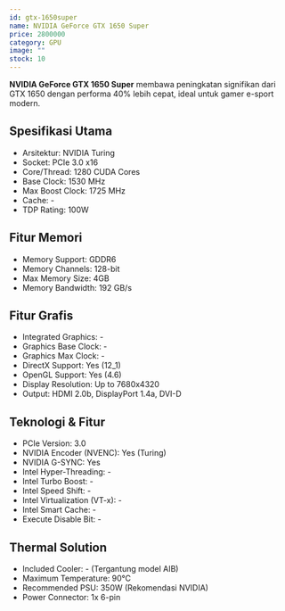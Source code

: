 ```yaml
---
id: gtx-1650super
name: NVIDIA GeForce GTX 1650 Super
price: 2800000
category: GPU
image: ""
stock: 10
---
```


**NVIDIA GeForce GTX 1650 Super** membawa peningkatan signifikan dari GTX 1650 dengan performa 40% lebih cepat, ideal untuk gamer e-sport modern.

## Spesifikasi Utama

- Arsitektur: NVIDIA Turing
- Socket: PCIe 3.0 x16
- Core/Thread: 1280 CUDA Cores
- Base Clock: 1530 MHz
- Max Boost Clock: 1725 MHz
- Cache: -
- TDP Rating: 100W

## Fitur Memori

- Memory Support: GDDR6
- Memory Channels: 128-bit
- Max Memory Size: 4GB
- Memory Bandwidth: 192 GB/s

## Fitur Grafis

- Integrated Graphics: -
- Graphics Base Clock: -
- Graphics Max Clock: -
- DirectX Support: Yes (12_1)
- OpenGL Support: Yes (4.6)
- Display Resolution: Up to 7680x4320
- Output: HDMI 2.0b, DisplayPort 1.4a, DVI-D

## Teknologi & Fitur

- PCIe Version: 3.0
- NVIDIA Encoder (NVENC): Yes (Turing)
- NVIDIA G-SYNC: Yes
- Intel Hyper-Threading: -
- Intel Turbo Boost: -
- Intel Speed Shift: -
- Intel Virtualization (VT-x): -
- Intel Smart Cache: -
- Execute Disable Bit: -

## Thermal Solution

- Included Cooler: - (Tergantung model AIB)
- Maximum Temperature: 90°C
- Recommended PSU: 350W (Rekomendasi NVIDIA)
- Power Connector: 1x 6-pin
